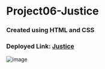 # Project06-Justice

### Created using HTML and CSS

### Deployed Link: [Justice](https://project06-justice.netlify.app/)

![image](https://user-images.githubusercontent.com/48837703/218175583-0c9b63c8-f87e-40f9-85df-85a64a0a31ce.png)
